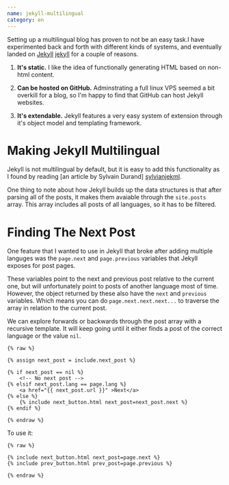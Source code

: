 ```yaml
---
name: jekyll-multilingual
category: en
---
```


Setting up a multilingual blog has proven to not be an easy task.I have
experimented back and forth with different kinds of systems, and eventually
landed on [Jekyll] [jekyll] for a couple of reasons.

1. **It's static.**
	I like the idea of functionally generating HTML based on non-html content.

2. **Can be hosted on GitHub.**
	Adminstrating a full linux VPS seemed a bit overkill for a blog, so I'm
happy to find that GitHub can host Jekyll websites. 

3. **It's extendable.**
	Jekyll features a very easy system of extension through it's object model
and templating framework.

Making Jekyll Multilingual
==========================

Jekyll is not multilingual by default, but it is easy to add this
functionality as I found by reading [an article by Sylvain Durand]
[sylvianjekml]. 

One thing to note about how Jekyll builds up the data structures is that after
parsing all of the posts, it makes them avaiable through the `site.posts` array.
This array includes all posts of all languages, so it has to be filtered.


Finding The Next Post
=====================

One feature that I wanted to use in Jekyll that broke after adding multiple
languges was the `page.next` and `page.previous` variables that Jekyll exposes
for post pages.

These variables point to the next and previous post relative to the current one,
but will unfortunately point to posts of another language  most of time.
However, the object returned by these also have the `next` and `previous`
variables. Which means you can do `page.next.next.next...` to traverse the
array in relation to the current post.

We can explore forwards or backwards through the post array with a recursive
template. It will keep going until it either finds a post of the correct
language or the value `nil`.
 
```liquid
{% raw %}

{% assign next_post = include.next_post %}

{% if next_post == nil %}
	<!-- No next post -->
{% elsif next_post.lang == page.lang %}
	<a href="{{ next_post.url }}" >Next</a>
{% else %}
	{% include next_button.html next_post=next_post.next %}
{% endif %}

{% endraw %}
```

To use it:

```liquid
{% raw %}

{% include next_button.html next_post=page.next %}
{% include prev_button.html prev_post=page.previous %}

{% endraw %}
```


[jekyll]: http://jekyllrb.com
[sylvianjekml]: http://sylvaindurand.org/making-jekyll-multilingual/
